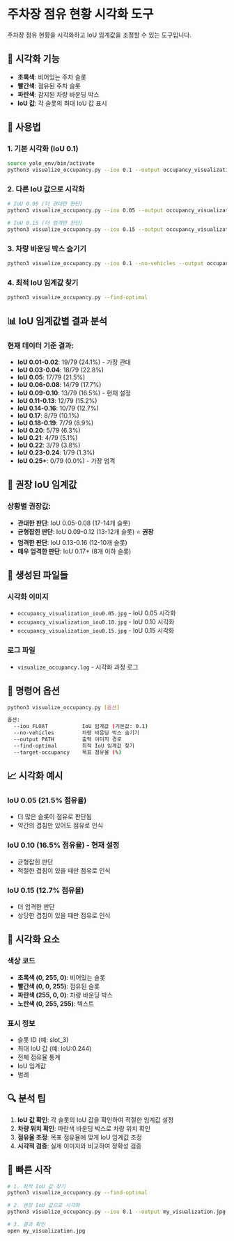 # 주차장 점유 현황 시각화 도구

주차장 점유 현황을 시각화하고 IoU 임계값을 조정할 수 있는 도구입니다.

## 🎨 시각화 기능

- **초록색**: 비어있는 주차 슬롯
- **빨간색**: 점유된 주차 슬롯
- **파란색**: 감지된 차량 바운딩 박스
- **IoU 값**: 각 슬롯의 최대 IoU 값 표시

## 🚀 사용법

### 1. 기본 시각화 (IoU 0.1)
```bash
source yolo_env/bin/activate
python3 visualize_occupancy.py --iou 0.1 --output occupancy_visualization_iou0.10.jpg
```

### 2. 다른 IoU 값으로 시각화
```bash
# IoU 0.05 (더 관대한 판단)
python3 visualize_occupancy.py --iou 0.05 --output occupancy_visualization_iou0.05.jpg

# IoU 0.15 (더 엄격한 판단)
python3 visualize_occupancy.py --iou 0.15 --output occupancy_visualization_iou0.15.jpg
```

### 3. 차량 바운딩 박스 숨기기
```bash
python3 visualize_occupancy.py --iou 0.1 --no-vehicles --output occupancy_clean.jpg
```

### 4. 최적 IoU 임계값 찾기
```bash
python3 visualize_occupancy.py --find-optimal
```

## 📊 IoU 임계값별 결과 분석

### 현재 데이터 기준 결과:
- **IoU 0.01-0.02**: 19/79 (24.1%) - 가장 관대
- **IoU 0.03-0.04**: 18/79 (22.8%)
- **IoU 0.05**: 17/79 (21.5%)
- **IoU 0.06-0.08**: 14/79 (17.7%)
- **IoU 0.09-0.10**: 13/79 (16.5%) - 현재 설정
- **IoU 0.11-0.13**: 12/79 (15.2%)
- **IoU 0.14-0.16**: 10/79 (12.7%)
- **IoU 0.17**: 8/79 (10.1%)
- **IoU 0.18-0.19**: 7/79 (8.9%)
- **IoU 0.20**: 5/79 (6.3%)
- **IoU 0.21**: 4/79 (5.1%)
- **IoU 0.22**: 3/79 (3.8%)
- **IoU 0.23-0.24**: 1/79 (1.3%)
- **IoU 0.25+**: 0/79 (0.0%) - 가장 엄격

## 🎯 권장 IoU 임계값

### 상황별 권장값:
- **관대한 판단**: IoU 0.05-0.08 (17-14개 슬롯)
- **균형잡힌 판단**: IoU 0.09-0.12 (13-12개 슬롯) ⭐ **권장**
- **엄격한 판단**: IoU 0.13-0.16 (12-10개 슬롯)
- **매우 엄격한 판단**: IoU 0.17+ (8개 이하 슬롯)

## 📁 생성된 파일들

### 시각화 이미지
- `occupancy_visualization_iou0.05.jpg` - IoU 0.05 시각화
- `occupancy_visualization_iou0.10.jpg` - IoU 0.10 시각화
- `occupancy_visualization_iou0.15.jpg` - IoU 0.15 시각화

### 로그 파일
- `visualize_occupancy.log` - 시각화 과정 로그

## 🔧 명령어 옵션

```bash
python3 visualize_occupancy.py [옵션]

옵션:
  --iou FLOAT           IoU 임계값 (기본값: 0.1)
  --no-vehicles         차량 바운딩 박스 숨기기
  --output PATH         출력 이미지 경로
  --find-optimal        최적 IoU 임계값 찾기
  --target-occupancy    목표 점유율 (%)
```

## 📈 시각화 예시

### IoU 0.05 (21.5% 점유율)
- 더 많은 슬롯이 점유로 판단됨
- 약간의 겹침만 있어도 점유로 인식

### IoU 0.10 (16.5% 점유율) - 현재 설정
- 균형잡힌 판단
- 적절한 겹침이 있을 때만 점유로 인식

### IoU 0.15 (12.7% 점유율)
- 더 엄격한 판단
- 상당한 겹침이 있을 때만 점유로 인식

## 🎨 시각화 요소

### 색상 코드
- **초록색 (0, 255, 0)**: 비어있는 슬롯
- **빨간색 (0, 0, 255)**: 점유된 슬롯
- **파란색 (255, 0, 0)**: 차량 바운딩 박스
- **노란색 (0, 255, 255)**: 텍스트

### 표시 정보
- 슬롯 ID (예: slot_3)
- 최대 IoU 값 (예: IoU:0.244)
- 전체 점유율 통계
- IoU 임계값
- 범례

## 🔍 분석 팁

1. **IoU 값 확인**: 각 슬롯의 IoU 값을 확인하여 적절한 임계값 설정
2. **차량 위치 확인**: 파란색 바운딩 박스로 차량 위치 확인
3. **점유율 조정**: 목표 점유율에 맞게 IoU 임계값 조정
4. **시각적 검증**: 실제 이미지와 비교하여 정확성 검증

## 🚀 빠른 시작

```bash
# 1. 최적 IoU 값 찾기
python3 visualize_occupancy.py --find-optimal

# 2. 권장 IoU 값으로 시각화
python3 visualize_occupancy.py --iou 0.1 --output my_visualization.jpg

# 3. 결과 확인
open my_visualization.jpg
```
